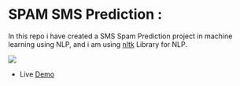 # SPAM SMS Prediction :
In this repo i have created a SMS Spam Prediction project in machine learning using NLP, and i am using [nltk](https://pypi.org/project/nltk/) Library for NLP.

[![](https://camo.githubusercontent.com/2fb0723ef80f8d87a51218680e209c66f213edf8/68747470733a2f2f666f7274686562616467652e636f6d2f696d616765732f6261646765732f6d6164652d776974682d707974686f6e2e737667)](https://python.org)


 - Live [Demo](https://spam-sms-dectector.herokuapp.com)



